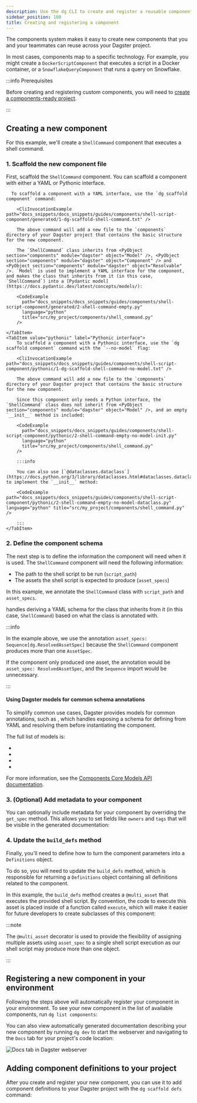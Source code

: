 ```yaml
---
description: Use the dg CLI to create and register a reusable component with a YAML or Pythonic interface.
sidebar_position: 100
title: Creating and registering a component
---
```


The components system makes it easy to create new components that you and your teammates can reuse across your Dagster project.

In most cases, components map to a specific technology. For example, you might create a `DockerScriptComponent` that executes a script in a Docker container, or a `SnowflakeQueryComponent` that runs a query on Snowflake.

:::info Prerequisites

Before creating and registering custom components, you will need to [create a components-ready project](/guides/build/projects/creating-a-new-project).

:::

## Creating a new component

For this example, we'll create a `ShellCommand` component that executes a shell command.


### 1. Scaffold the new component file

First, scaffold the `ShellCommand` component. You can scaffold a component with either a YAML or Pythonic interface.

<Tabs groupId="interface">
    <TabItem value="yaml" label="YAML interface">

      To scaffold a component with a YAML interface, use the `dg scaffold component` command:

        <CliInvocationExample path="docs_snippets/docs_snippets/guides/components/shell-script-component/generated/1-dg-scaffold-shell-command.txt" />

        The above command will add a new file to the `components` directory of your Dagster project that contains the basic structure for the new component.
        
        The `ShellCommand` class inherits from <PyObject section="components" module="dagster" object="Model" />, <PyObject section="components" module="dagster" object="Component" /> and <PyObject section="components" module="dagster" object="Resolvable" />. `Model` is used to implement a YAML interface for the component, and makes the class that inherits from it (in this case, `ShellCommand`) into a [Pydantic model](https://docs.pydantic.dev/latest/concepts/models/):

        <CodeExample
          path="docs_snippets/docs_snippets/guides/components/shell-script-component/generated/2-shell-command-empty.py"
          language="python"
          title="src/my_project/components/shell_command.py"
        />

    </TabItem>
    <TabItem value="pythonic" label="Pythonic interface">
        To scaffold a component with a Pythonic interface, use the `dg scaffold component` command with the `--no-model` flag:

        <CliInvocationExample path="docs_snippets/docs_snippets/guides/components/shell-script-component/pythonic/1-dg-scaffold-shell-command-no-model.txt" />

        The above command will add a new file to the `components` directory of your Dagster project that contains the basic structure for the new component.
        
        Since this component only needs a Python interface, the `ShellCommand` class does not inherit from <PyObject section="components" module="dagster" object="Model" />, and an empty `__init__` method is included:

        <CodeExample
          path="docs_snippets/docs_snippets/guides/components/shell-script-component/pythonic/2-shell-command-empty-no-model-init.py"
          language="python"
          title="src/my_project/components/shell_command.py"
        />

        :::info

        You can also use [`@dataclasses.dataclass`](https://docs.python.org/3/library/dataclasses.html#dataclasses.dataclass) to implement the `__init__` method:

        <CodeExample path="docs_snippets/docs_snippets/guides/components/shell-script-component/pythonic/2-shell-command-empty-no-model-dataclass.py" language="python" title="src/my_project/components/shell_command.py" />

        :::
    </TabItem>
</Tabs>


### 2. Define the component schema

The next step is to define the information the component will need when it is used. The `ShellCommand` component will need the following information:

- The path to the shell script to be run (`script_path`)
- The assets the shell script is expected to produce (`asset_specs`)

In this example, we annotate the `ShellCommand` class with `script_path` and `asset_specs`.

<Tabs groupId="interface">
  <TabItem value="yaml" label="YAML interface">
    <CodeExample
      path="docs_snippets/docs_snippets/guides/components/shell-script-component/with-config-schema-yaml.py"
      language="python"
      title="src/my_project/components/shell_command.py"
    />
  </TabItem>
  <TabItem value="pythonic" label="Pythonic interface">
    <CodeExample
      path="docs_snippets/docs_snippets/guides/components/shell-script-component/with-config-schema-pythonic.py"
      language="python"
      title="src/my_project/components/shell_command.py"
    />
  </TabItem>
</Tabs>

  <PyObject section="components" module="dagster" object="Resolvable" /> handles deriving a YAML schema for the class that inherits from it (in this case, `ShellCommand`) based on what the class is annotated with.

  :::info

  In the example above, we use the annotation `asset_specs: Sequence[dg.ResolvedAssetSpec]` because the `ShellCommand` component produces more than one `AssetSpec`.
  
  If the component only produced one asset, the annotation would be `asset_spec: ResolvedAssetSpec`, and the `Sequence` import would be unnecessary.

  :::

#### Using Dagster models for common schema annotations

To simplify common use cases, Dagster provides models for common annotations, such as <PyObject section="components" module="dagster" object="ResolvedAssetSpec" />, which handles exposing a schema for defining <PyObject section="assets" module="dagster" object="AssetSpec" pluralize /> from YAML and resolving them before instantiating the component.

The full list of models is:

* <PyObject section="components" module="dagster" object="ResolvedAssetKey" />
* <PyObject section="components" module="dagster" object="ResolvedAssetSpec" />
* <PyObject section="components" module="dagster" object="AssetAttributesModel" />
* <PyObject section="components" module="dagster" object="ResolvedAssetCheckSpec" />

For more information, see the [Components Core Models API documentation](/api/dagster/components#core-models).

### 3. (Optional) Add metadata to your component

You can optionally include metadata for your component by overriding the `get_spec` method. This allows you to set fields like `owners` and `tags` that will be visible in the generated documentation:

<Tabs groupId="interface">
  <TabItem value="yaml" label="YAML interface">
    <CodeExample
      path="docs_snippets/docs_snippets/guides/components/shell-script-component/with-config-schema-meta.py"
      language="python"
      title="src/my_project/components/shell_command.py"
    />
  </TabItem>
  <TabItem value="pythonic" label="Pythonic interface">
    <CodeExample
      path="docs_snippets/docs_snippets/guides/components/shell-script-component/with-config-schema-meta-pythonic.py"
      language="python"
      title="src/my_project/components/shell_command.py"
    />
  </TabItem>
</Tabs>

### 4. Update the `build_defs` method

Finally, you'll need to define how to turn the component parameters into a `Definitions` object.

To do so, you will need to update the `build_defs` method, which is responsible for returning a `Definitions` object containing all definitions related to the component.

In this example, the `build_defs` method creates a `@multi_asset` that executes the provided shell script. By convention, the code to execute this asset is placed inside of a function called `execute`, which will make it easier for future developers to create subclasses of this component:

:::note

The `@multi_asset` decorator is used to provide the flexibility of assigning multiple assets using `asset_spec` to a single shell script execution as our shell script may produce more than one object.

:::

<Tabs groupId="interface">
  <TabItem value="yaml" label="YAML interface">
    <CodeExample
      path="docs_snippets/docs_snippets/guides/components/shell-script-component/with-build-defs-yaml.py"
      language="python"
      title="src/my_project/components/shell_command.py"
    />
  </TabItem>
  <TabItem value="pythonic" label="Pythonic interface">
    <CodeExample
      path="docs_snippets/docs_snippets/guides/components/shell-script-component/with-build-defs-pythonic.py"
      language="python"
      title="src/my_project/components/shell_command.py"
    />
  </TabItem>
</Tabs>

## Registering a new component in your environment

Following the steps above will automatically register your component in your environment. To see your new component in the list of available components, run `dg list components`:

<CliInvocationExample path="docs_snippets/docs_snippets/guides/components/shell-script-component/generated/3-dg-list-components.txt" />

You can also view automatically generated documentation describing your new component by running `dg dev` to start the webserver and navigating to the `Docs` tab for your project's code location:

<CliInvocationExample contents="dg dev" />

![Docs tab in Dagster webserver](/images/guides/labs/components/docs-in-UI.png)

## Adding component definitions to your project

After you create and register your new component, you can use it to add component definitions to your Dagster project with the `dg scaffold defs` command:

<CliInvocationExample path="docs_snippets/docs_snippets/guides/components/shell-script-component/generated/4-scaffold-instance-of-component.txt" />
